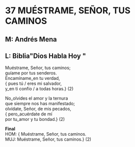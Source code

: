 # 37 MUÉSTRAME, SEÑOR, TUS CAMINOS

## M: Andrés Mena
## L: Biblia"Dios Habla Hoy "

Muéstrame, Señor, tus caminos;  
guíame por tus senderos.  
Encamíname_en tu verdad,  
{ pues tú / eres mi salvador,  
y_en ti confío / a todas horas.} (2)  

No_olvides el amor y la ternura  
que siempre nos has manifestado;  
olvídate, Señor, de mis pecados,  
{ pero_acuérdate de mí  
por tu_amor y tu bondad.} (2)  

**Final**  
HOM: { Muéstrame, Señor, tus caminos.  
MUJ: Muéstrame, Señor, tus caminos.} (2)  

